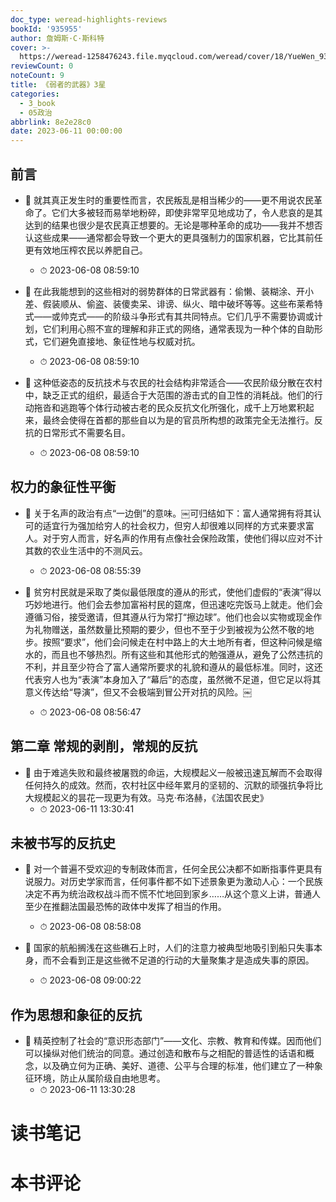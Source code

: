 ```yaml
---
doc_type: weread-highlights-reviews
bookId: '935955'
author: 詹姆斯·C·斯科特
cover: >-
  https://weread-1258476243.file.myqcloud.com/weread/cover/18/YueWen_935955/t7_YueWen_935955.jpg
reviewCount: 0
noteCount: 9
title: 《弱者的武器》3星
categories:
  - 3_book
  - 05政治
abbrlink: 8e2e28c0
date: 2023-06-11 00:00:00
---
```



## 前言


- 📌 就其真正发生时的重要性而言，农民叛乱是相当稀少的——更不用说农民革命了。它们大多被轻而易举地粉碎，即使非常罕见地成功了，令人悲哀的是其达到的结果也很少是农民真正想要的。无论是哪种革命的成功——我并不想否认这些成果——通常都会导致一个更大的更具强制力的国家机器，它比其前任更有效地压榨农民以养肥自己。 
    - ⏱ 2023-06-08 08:59:10 

- 📌 在此我能想到的这些相对的弱势群体的日常武器有：偷懒、装糊涂、开小差、假装顺从、偷盗、装傻卖呆、诽谤、纵火、暗中破坏等等。这些布莱希特式——或帅克式——的阶级斗争形式有其共同特点。它们几乎不需要协调或计划，它们利用心照不宣的理解和非正式的网络，通常表现为一种个体的自助形式，它们避免直接地、象征性地与权威对抗。 
    - ⏱ 2023-06-08 08:59:10 

- 📌 这种低姿态的反抗技术与农民的社会结构非常适合——农民阶级分散在农村中，缺乏正式的组织，最适合于大范围的游击式的自卫性的消耗战。他们的行动拖沓和逃跑等个体行动被古老的民众反抗文化所强化，成千上万地累积起来，最终会使得在首都的那些自以为是的官员所构想的政策完全无法推行。反抗的日常形式不需要名目。 
    - ⏱ 2023-06-08 08:59:10 
## 权力的象征性平衡


- 📌 关于名声的政治有点“一边倒”的意味。￼可归结如下：富人通常拥有将其认可的适宜行为强加给穷人的社会权力，但穷人却很难以同样的方式来要求富人。对于穷人而言，好名声的作用有点像社会保险政策，使他们得以应对不计其数的农业生活中的不测风云。 
    - ⏱ 2023-06-08 08:55:39 

- 📌 贫穷村民就是采取了类似最低限度的遵从的形式，使他们虚假的“表演”得以巧妙地进行。他们会去参加富裕村民的筵席，但迅速吃完饭马上就走。他们会遵循习俗，接受邀请，但其遵从行为常打“擦边球”。他们也会以实物或现金作为礼物赠送，虽然数量比预期的要少，但也不至于少到被视为公然不敬的地步。按照“要求”，他们会问候走在村中路上的大土地所有者，但这种问候是缩水的，而且也不够热烈。所有这些和其他形式的勉强遵从，避免了公然违抗的不利，并且至少符合了富人通常所要求的礼貌和遵从的最低标准。同时，这还代表穷人也为“表演”本身加入了“幕后”的态度，虽然微不足道，但它足以将其意义传达给“导演”，但又不会极端到冒公开对抗的风险。￼ 
    - ⏱ 2023-06-08 08:56:47 
## 第二章 常规的剥削，常规的反抗


- 📌 由于难逃失败和最终被屠戮的命运，大规模起义一般被迅速瓦解而不会取得任何持久的成效。然而，农村社区中经年累月的坚韧的、沉默的顽强抗争将比大规模起义的昙花一现更为有效。马克·布洛赫，《法国农民史》 
    - ⏱ 2023-06-11 13:30:41 
## 未被书写的反抗史


- 📌 对一个普遍不受欢迎的专制政体而言，任何全民公决都不如断指事件更具有说服力。对历史学家而言，任何事件都不如下述景象更为激动人心：一个民族决定不再为统治政权战斗而不慌不忙地回到家乡……从这个意义上讲，普通人至少在推翻法国最恐怖的政体中发挥了相当的作用。 
    - ⏱ 2023-06-08 08:58:08 

- 📌 国家的航船搁浅在这些礁石上时，人们的注意力被典型地吸引到船只失事本身，而不会看到正是这些微不足道的行动的大量聚集才是造成失事的原因。 
    - ⏱ 2023-06-08 09:00:22 
## 作为思想和象征的反抗


- 📌 精英控制了社会的“意识形态部门”——文化、宗教、教育和传媒。因而他们可以操纵对他们统治的同意。通过创造和散布与之相配的普适性的话语和概念，以及确立何为正确、美好、道德、公平与合理的标准，他们建立了一种象征环境，防止从属阶级自由地思考。 
    - ⏱ 2023-06-11 13:30:28 

# 读书笔记


# 本书评论
